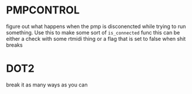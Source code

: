 

# PMPCONTROL
figure out what happens when the pmp is disconencted while trying to run something. Use this to make some sort of `is_connected` func
this can be either a check with some rtmidi thing or a flag that is set to false when shit breaks

# DOT2
break it as many ways as you can


    